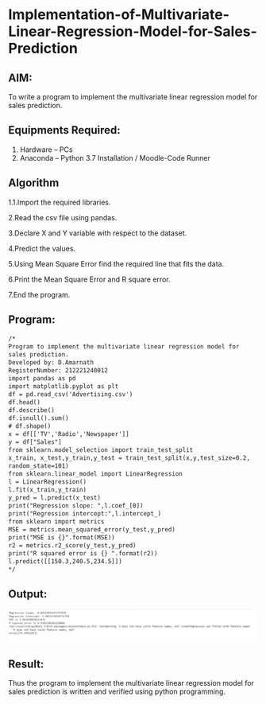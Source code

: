 # Implementation-of-Multivariate-Linear-Regression-Model-for-Sales-Prediction

## AIM:
To write a program to implement the multivariate linear regression model for sales prediction.

## Equipments Required:
1. Hardware – PCs
2. Anaconda – Python 3.7 Installation / Moodle-Code Runner

## Algorithm
1.1.Import the required libraries.

2.Read the csv file using pandas.

3.Declare X and Y variable with respect to the dataset.

4.Predict the values.

5.Using Mean Square Error find the required line that fits the data.

6.Print the Mean Square Error and R square error.

7.End the program. 


## Program:
```
/*
Program to implement the multivariate linear regression model for sales prediction.
Developed by: D.Amarnath
RegisterNumber: 212221240012
import pandas as pd
import matplotlib.pyplot as plt
df = pd.read_csv('Advertising.csv')
df.head()
df.describe()
df.isnull().sum()
# df.shape()
x = df[['TV','Radio','Newspaper']]
y = df["Sales"]
from sklearn.model_selection import train_test_split
x_train, x_test,y_train,y_test = train_test_split(x,y,test_size=0.2, random_state=101)
from sklearn.linear_model import LinearRegression
l = LinearRegression()
l.fit(x_train,y_train)
y_pred = l.predict(x_test)
print("Regression slope: ",l.coef_[0])
print("Regression intercept:",l.intercept_)
from sklearn import metrics
MSE = metrics.mean_squared_error(y_test,y_pred)
print("MSE is {}".format(MSE))
r2 = metrics.r2_score(y_test,y_pred)
print("R squared error is {} ".format(r2))
l.predict([[150.3,240.5,234.5]])
*/
```

## Output:
![github](amar.png)

## Result:
Thus the program to implement the multivariate linear regression model for sales prediction is written and verified using python programming.
